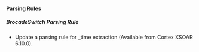 #### Parsing Rules
##### BrocadeSwitch Parsing Rule
- Update a parsing rule for _time extraction (Available from Cortex XSOAR 6.10.0).